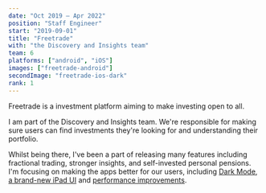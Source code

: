 ```yaml
---
date: "Oct 2019 – Apr 2022"
position: "Staff Engineer"
start: "2019-09-01"
title: "Freetrade"
with: "the Discovery and Insights team"
team: 6
platforms: ["android", "iOS"]
images: ["freetrade-android"]
secondImage: "freetrade-ios-dark"
rank: 1
---
```

Freetrade is a investment platform aiming to make investing open to all.

I am part of the Discovery and Insights team. We're responsible for making sure users can find investments they're looking for and understanding their portfolio. 

Whilst being there, I've been a part of releasing many features including fractional trading, stronger insights, and self-invested personal pensions. I'm focusing on making the apps better for our users, including [Dark Mode](https://twitter.com/freetrade/status/1227537684450758657), [a brand-new iPad UI](https://freetrade.io/blog/introducing-freetrade-for-ipad) and [performance improvements](https://amlcurran.co.uk/articles/profiling-at-freetrade).
